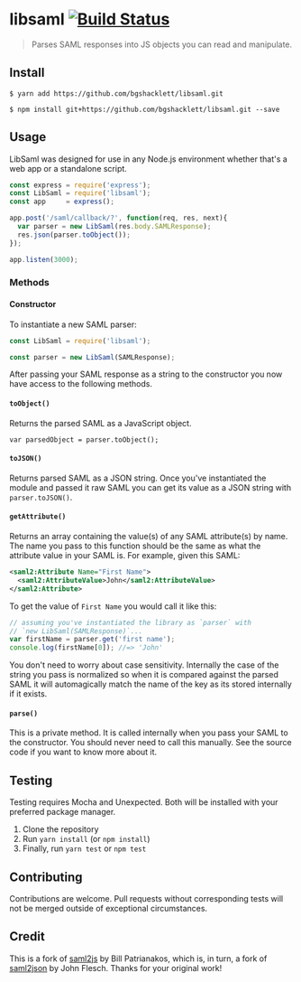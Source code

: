 # libsaml [![Build Status](https://travis-ci.org/bgshacklett/libsaml.svg?branch=master)](https://travis-ci.org/bgshacklett/libsaml)

> Parses SAML responses into JS objects you can read and manipulate.

## Install

```
$ yarn add https://github.com/bgshacklett/libsaml.git
```

```
$ npm install git+https://github.com/bgshacklett/libsaml.git --save
```

## Usage

LibSaml was designed for use in any Node.js environment whether that's a web app or a standalone script.

```js
const express = require('express');
const LibSaml = require('libsaml');
const app     = express();

app.post('/saml/callback/?', function(req, res, next){
  var parser = new LibSaml(res.body.SAMLResponse);
  res.json(parser.toObject());
});

app.listen(3000);
```

### Methods

#### Constructor

To instantiate a new SAML parser:

```js
const LibSaml = require('libsaml');

const parser = new LibSaml(SAMLResponse);
```

After passing your SAML response as a string to the constructor you now have
access to the following methods.

#### `toObject()`

Returns the parsed SAML as a JavaScript object.

```
var parsedObject = parser.toObject();
```

#### `toJSON()`

Returns parsed SAML as a JSON string. Once you've instantiated the module and
passed it raw SAML you can get its value as a JSON string with
`parser.toJSON()`.

#### `getAttribute()`

Returns an array containing the value(s) of any SAML attribute(s) by name. The
name you pass to this function should be the same as what the attribute value
in your SAML is. For example, given this SAML:

```xml
<saml2:Attribute Name="First Name">
  <saml2:AttributeValue>John</saml2:AttributeValue>
</saml2:Attribute>
```

To get the value of `First Name` you would call it like this:

```js
// assuming you've instantiated the library as `parser` with
// `new LibSaml(SAMLResponse)`...
var firstName = parser.get('first name');
console.log(firstName[0]); //=> 'John'
```

You don't need to worry about case sensitivity. Internally the case of the
string you pass is normalized so when it is compared against the parsed SAML
it will automagically match the name of the key as its stored internally if it
exists.

#### `parse()`

This is a private method. It is called internally when you pass your SAML to
the constructor. You should never need to call this manually. See the source
code if you want to know more about it.

## Testing

Testing requires Mocha and Unexpected. Both will be installed with your
preferred package manager.

1. Clone the repository
2. Run `yarn install` (or `npm install`)
3. Finally, run `yarn test` or `npm test`

## Contributing

Contributions are welcome. Pull requests without corresponding tests
will not be merged outside of exceptional circumstances.

## Credit

This is a fork of [saml2js](https://github.com/billpatrianakos/saml2js.git) by Bill
Patrianakos, which is, in turn, a fork of
[saml2json](https://github.com/flesch/saml2json.git) by John Flesch. Thanks
for your original work!
